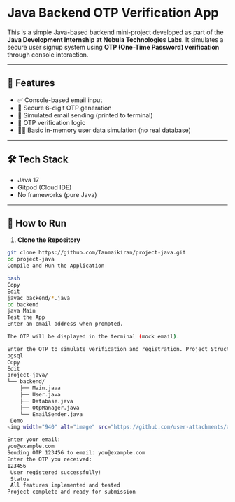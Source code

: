 # Java Backend OTP Verification App

This is a simple Java-based backend mini-project developed as part of the **Java Development Internship at Nebula Technologies Labs**. It simulates a secure user signup system using **OTP (One-Time Password) verification** through console interaction.

---

## 📌 Features

- ✅ Console-based email input
- 🔐 Secure 6-digit OTP generation
- 📩 Simulated email sending (printed to terminal)
- 🧪 OTP verification logic
- 🧑‍💻 Basic in-memory user data simulation (no real database)

---

## 🛠 Tech Stack

- Java 17
- Gitpod (Cloud IDE)
- No frameworks (pure Java)

---

## 🚀 How to Run

1. **Clone the Repository**
```bash
git clone https://github.com/Tanmaikiran/project-java.git
cd project-java
Compile and Run the Application

bash
Copy
Edit
javac backend/*.java
cd backend
java Main
Test the App
Enter an email address when prompted.

The OTP will be displayed in the terminal (mock email).

Enter the OTP to simulate verification and registration. Project Structure
pgsql
Copy
Edit
project-java/
└── backend/
    ├── Main.java
    ├── User.java
    ├── Database.java
    ├── OtpManager.java
    └── EmailSender.java
 Demo
<img width="940" alt="image" src="https://github.com/user-attachments/assets/2a98e808-ba8b-495f-97bf-3b0c9f6843b4" />

Enter your email:
you@example.com
Sending OTP 123456 to email: you@example.com
Enter the OTP you received:
123456
 User registered successfully!
 Status
 All features implemented and tested
Project complete and ready for submission
